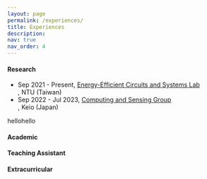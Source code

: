 ```yaml
---
layout: page
permalink: /experiences/
title: Experiences
description: 
nav: true
nav_order: 4
---
```


<h4>Research</h4>
<ul>
    <li> Sep 2021 - Present, <a href='https://sites.google.com/eecs.ee.ntu.edu.tw/eecslab'>Energy-Efficient Circuits and Systems Lab</a></li>, NTU (Taiwan)
    <li> Sep 2022 - Jul 2023, <a href="https://sites.google.com/keio.jp/keio-csg/home?authuser=0">Computing and Sensing Group</a></li>, Keio (Japan)
</ul>
hellohello
<h4>Academic</h4>
<h4>Teaching Assistant</h4>
<h4>Extracurricular</h4>
